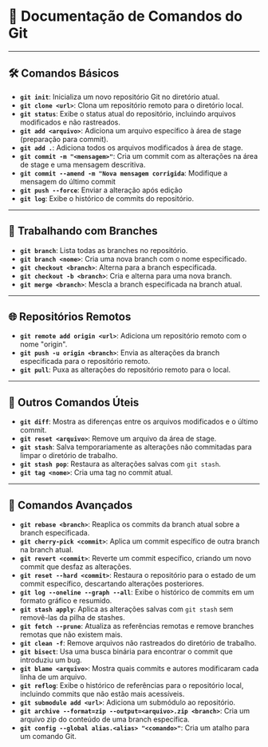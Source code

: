 # 📘 Documentação de Comandos do Git

---

## 🛠️ Comandos Básicos
- **`git init`**: Inicializa um novo repositório Git no diretório atual.
- **`git clone <url>`**: Clona um repositório remoto para o diretório local.
- **`git status`**: Exibe o status atual do repositório, incluindo arquivos modificados e não rastreados.
- **`git add <arquivo>`**: Adiciona um arquivo específico à área de stage (preparação para commit).
- **`git add .`**: Adiciona todos os arquivos modificados à área de stage.
- **`git commit -m "<mensagem>"`**: Cria um commit com as alterações na área de stage e uma mensagem descritiva.
- **`git commit --amend -m "Nova mensagem corrigida`**: Modifique a mensagem do último commit
- **`git push --force`**: Enviar a alteração após edição
- **`git log`**: Exibe o histórico de commits do repositório.

---

## 🌿 Trabalhando com Branches
- **`git branch`**: Lista todas as branches no repositório.
- **`git branch <nome>`**: Cria uma nova branch com o nome especificado.
- **`git checkout <branch>`**: Alterna para a branch especificada.
- **`git checkout -b <branch>`**: Cria e alterna para uma nova branch.
- **`git merge <branch>`**: Mescla a branch especificada na branch atual.

---

## 🌐 Repositórios Remotos
- **`git remote add origin <url>`**: Adiciona um repositório remoto com o nome "origin".
- **`git push -u origin <branch>`**: Envia as alterações da branch especificada para o repositório remoto.
- **`git pull`**: Puxa as alterações do repositório remoto para o local.

---

## 🔧 Outros Comandos Úteis
- **`git diff`**: Mostra as diferenças entre os arquivos modificados e o último commit.
- **`git reset <arquivo>`**: Remove um arquivo da área de stage.
- **`git stash`**: Salva temporariamente as alterações não commitadas para limpar o diretório de trabalho.
- **`git stash pop`**: Restaura as alterações salvas com `git stash`.
- **`git tag <nome>`**: Cria uma tag no commit atual.

---

## 🚀 Comandos Avançados
- **`git rebase <branch>`**: Reaplica os commits da branch atual sobre a branch especificada.
- **`git cherry-pick <commit>`**: Aplica um commit específico de outra branch na branch atual.
- **`git revert <commit>`**: Reverte um commit específico, criando um novo commit que desfaz as alterações.
- **`git reset --hard <commit>`**: Restaura o repositório para o estado de um commit específico, descartando alterações posteriores.
- **`git log --oneline --graph --all`**: Exibe o histórico de commits em um formato gráfico e resumido.
- **`git stash apply`**: Aplica as alterações salvas com `git stash` sem removê-las da pilha de stashes.
- **`git fetch --prune`**: Atualiza as referências remotas e remove branches remotas que não existem mais.
- **`git clean -f`**: Remove arquivos não rastreados do diretório de trabalho.
- **`git bisect`**: Usa uma busca binária para encontrar o commit que introduziu um bug.
- **`git blame <arquivo>`**: Mostra quais commits e autores modificaram cada linha de um arquivo.
- **`git reflog`**: Exibe o histórico de referências para o repositório local, incluindo commits que não estão mais acessíveis.
- **`git submodule add <url>`**: Adiciona um submódulo ao repositório.
- **`git archive --format=zip --output=<arquivo>.zip <branch>`**: Cria um arquivo zip do conteúdo de uma branch específica.
- **`git config --global alias.<alias> "<comando>"`**: Cria um atalho para um comando Git.